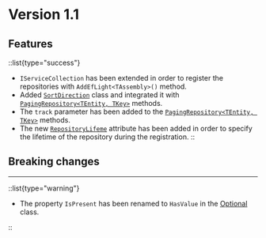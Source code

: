 # Version 1.1

## Features

::list{type="success"}

- `IServiceCollection` has been extended in order to register the repositories with `AddEfLight<TAssembly>()` method.
- Added [`SortDirection`](../2.api/3.utilities/3.sort-direction.md) class and integrated it with [`PagingRepository<TEntity, TKey>`](../2.api/1.repositories/2.paging-repository.md) methods.
- The `track` parameter has been added to the [`PagingRepository<TEntity, TKey>`](../2.api/1.repositories/2.paging-repository.md) methods.
- The new [`RepositoryLifeme`](../2.api/2.attributes/1.repository-lifetime.md) attribute has been added in order to specify the lifetime of the repository during the registration.
::

## Breaking changes

---

::list{type="warning"}

- The property `IsPresent` has been renamed to `HasValue` in the [Optional](../2.api/3.utilities/1.optional.md) class.

::
